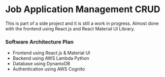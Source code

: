 # Job Application Management CRUD

This is part of a side project and it is still a work in progress.
Almost done with the frontend using React.js and React Material UI Library.

### Software Architecture Plan

- Frontend using React.js & Material UI
- Backend using AWS Lambda Python
- Database using DynamoDB
- Authentication using AWS Cognito

